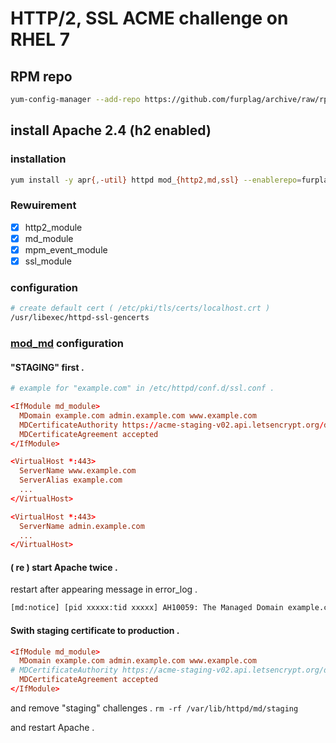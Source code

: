 # HTTP/2, SSL ACME challenge on RHEL 7

## RPM repo
```terminal.sh
yum-config-manager --add-repo https://github.com/furplag/archive/raw/rpm/furplag.github.io.el7.repo
```

## install Apache 2.4 (h2 enabled)

### installation
```terminal.sh
yum install -y apr{,-util} httpd mod_{http2,md,ssl} --enablerepo=furplag.github.io
```

### Rewuirement
* [x] http2_module
* [x] md_module
* [x] mpm_event_module
* [x] ssl_module

### configuration
```terminal.sh
# create default cert ( /etc/pki/tls/certs/localhost.crt )
/usr/libexec/httpd-ssl-gencerts
```

### [mod_md](https://httpd.apache.org/docs/trunk/mod/mod_md.html) configuration
#### "STAGING" first .
```ssl.conf
# example for "example.com" in /etc/httpd/conf.d/ssl.conf .

<IfModule md_module>
  MDomain example.com admin.example.com www.example.com
  MDCertificateAuthority https://acme-staging-v02.api.letsencrypt.org/directory
  MDCertificateAgreement accepted
</IfModule>

<VirtualHost *:443>
  ServerName www.example.com
  ServerAlias example.com
  ...
</VirtualHost>

<VirtualHost *:443>
  ServerName admin.example.com
  ...
</VirtualHost>
```

#### ( re ) start Apache twice .
restart after appearing message in error_log .
```terminal.sh
[md:notice] [pid xxxxx:tid xxxxx] AH10059: The Managed Domain example.com has been setup and changes will be activated on next (graceful) server restart.
```

#### Swith staging certificate to production .

```ssl.conf
<IfModule md_module>
  MDomain example.com admin.example.com www.example.com
# MDCertificateAuthority https://acme-staging-v02.api.letsencrypt.org/directory
  MDCertificateAgreement accepted
</IfModule>
```

and remove "staging" challenges .
`rm -rf /var/lib/httpd/md/staging`

and restart Apache .
